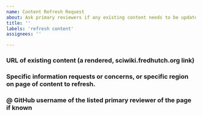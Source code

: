 ```yaml
---
name: Content Refresh Request
about: Ask primary reviewers if any existing content needs to be updated
title: ''
labels: 'refresh content'
assignees: ''

---
```


### URL of existing content (a rendered, sciwiki.fredhutch.org link)

### Specific information requests or concerns, or specific region on page of content to refresh.

### @ GitHub username of the listed primary reviewer of the page if known

